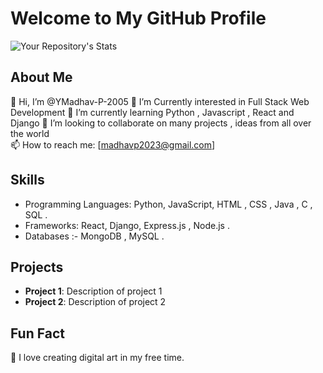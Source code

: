 # Welcome to My GitHub Profile

![Your Repository's Stats](https://github-readme-stats.vercel.app/api?username=Madhav-P-2005&show_icons=true)

## About Me
👋 Hi, I’m @YMadhav-P-2005 
👀 I’m Currently interested in Full Stack Web Development 
🌱 I’m currently learning Python , Javascript , React and Django
💞️ I’m looking to collaborate on many projects , ideas from all over the world  
📫 How to reach me: [madhavp2023@gmail.com]

## Skills
- Programming Languages: Python, JavaScript, HTML , CSS , Java , C , SQL . 
- Frameworks: React, Django, Express.js , Node.js . 
- Databases :- MongoDB , MySQL . 

## Projects
- **Project 1**: Description of project 1
- **Project 2**: Description of project 2

## Fun Fact
🎨 I love creating digital art in my free time.

<!---
Your_GitHub_Username/Your_GitHub_Username is a ✨ special ✨ repository because its `README.md` (this file) appears on your GitHub profile.
--->
